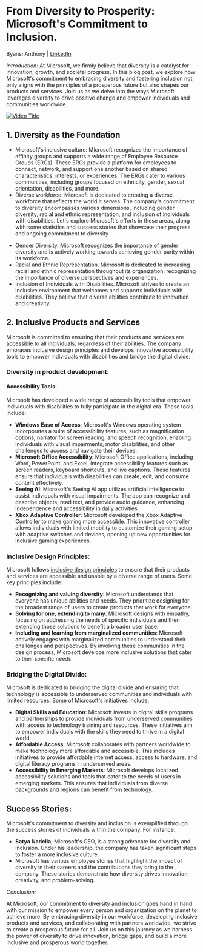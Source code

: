 # From Diversity to Prosperity: Microsoft's Commitment to Inclusion.

Byansi Anthony | [LinkedIn](https://www.linkedin.com/in/byansi-anthony-7a027222a/)

*Introduction:*
At Microsoft, we firmly believe that diversity is a catalyst for innovation, growth, and societal progress. In this blog post, we explore how Microsoft's commitment to embracing diversity and fostering inclusion not only aligns with the principles of a prosperous future but also shapes our products and services. Join us as we delve into the ways Microsoft leverages diversity to drive positive change and empower individuals and communities worldwide.

[![Video Title](https://img.youtube.com/vi/0ToxfLHTgN0/maxresdefault.jpg)](https://www.youtube.com/watch?v=0ToxfLHTgN0)


## 1. Diversity as the Foundation

- Microsoft's inclusive culture: Microsoft recognizes the importance of affinity groups and supports a wide range of Employee Resource Groups (ERGs). These ERGs provide a platform for employees to connect, network, and support one another based on shared characteristics, interests, or experiences. The ERGs cater to various communities, including groups focused on ethnicity, gender, sexual orientation, disabilities, and more.
- Diverse workforce: Microsoft is dedicated to creating a diverse workforce that reflects the world it serves. The company's commitment to diversity encompasses various dimensions, including gender diversity, racial and ethnic representation, and inclusion of individuals with disabilities. Let's explore Microsoft's efforts in these areas, along with some statistics and success stories that showcase their progress and ongoing commitment to diversity

* Gender Diversity. Microsoft recognizes the importance of gender diversity and is actively working towards achieving gender parity within its workforce.
* Racial and Ethnic Representation. Microsoft is dedicated to increasing racial and ethnic representation throughout its organization, recognizing the importance of diverse perspectives and experiences.
* Inclusion of Individuals with Disabilities. Microsoft strives to create an inclusive environment that welcomes and supports individuals with disabilities. They believe that diverse abilities contribute to innovation and creativity.


## 2. Inclusive Products and Services

Microsoft is committed to ensuring that their products and services are accessible to all individuals, regardless of their abilities. The company embraces inclusive design principles and develops innovative accessibility tools to empower individuals with disabilities and bridge the digital divide. 

### Diversity in product development: 

#### Accessibility Tools:

Microsoft has developed a wide range of accessibility tools that empower individuals with disabilities to fully participate in the digital era. These tools include:

- **Windows Ease of Access**: Microsoft's Windows operating system incorporates a suite of accessibility features, such as magnification options, narrator for screen reading, and speech recognition, enabling individuals with visual impairments, motor disabilities, and other challenges to access and navigate their devices.
- **Microsoft Office Accessibility**: Microsoft Office applications, including Word, PowerPoint, and Excel, integrate accessibility features such as screen readers, keyboard shortcuts, and live captions. These features ensure that individuals with disabilities can create, edit, and consume content effectively.
- **Seeing AI**: Microsoft's Seeing AI app utilizes artificial intelligence to assist individuals with visual impairments. The app can recognize and describe objects, read text, and provide audio guidance, enhancing independence and accessibility in daily activities.
- **Xbox Adaptive Controller**: Microsoft developed the Xbox Adaptive Controller to make gaming more accessible. This innovative controller allows individuals with limited mobility to customize their gaming setup with adaptive switches and devices, opening up new opportunities for inclusive gaming experiences.

### Inclusive Design Principles:

Microsoft follows [inclusive design principles](https://www.microsoft.com/design/inclusive/) to ensure that their products and services are accessible and usable by a diverse range of users. Some key principles include:

- **Recognizing and valuing diversity**: Microsoft understands that everyone has unique abilities and needs. They prioritize designing for the broadest range of users to create products that work for everyone.
- **Solving for one, extending to many**: Microsoft designs with empathy, focusing on addressing the needs of specific individuals and then extending those solutions to benefit a broader user base.
- **Including and learning from marginalized communities**: Microsoft actively engages with marginalized communities to understand their challenges and perspectives. By involving these communities in the design process, Microsoft develops more inclusive solutions that cater to their specific needs.

### Bridging the Digital Divide:

Microsoft is dedicated to bridging the digital divide and ensuring that technology is accessible to underserved communities and individuals with limited resources. Some of Microsoft's initiatives include:

- **Digital Skills and Education**: Microsoft invests in digital skills programs and partnerships to provide individuals from underserved communities with access to technology training and resources. These initiatives aim to empower individuals with the skills they need to thrive in a digital world.
- **Affordable Access**: Microsoft collaborates with partners worldwide to make technology more affordable and accessible. This includes initiatives to provide affordable internet access, access to hardware, and digital literacy programs in underserved areas.
- **Accessibility in Emerging Markets**: Microsoft develops localized accessibility solutions and tools that cater to the needs of users in emerging markets. This ensures that individuals from diverse backgrounds and regions can benefit from technology.

## Success Stories:

Microsoft's commitment to diversity and inclusion is exemplified through the success stories of individuals within the company. For instance:

- **Satya Nadella**, Microsoft's CEO, is a strong advocate for diversity and inclusion. Under his leadership, the company has taken significant steps to foster a more inclusive culture.
- Microsoft has various employee stories that highlight the impact of diversity in their careers and the contributions they bring to the company. These stories demonstrate how diversity drives innovation, creativity, and problem-solving.



*Conclusion:*

At Microsoft, our commitment to diversity and inclusion goes hand in hand with our mission to empower every person and organization on the planet to achieve more. By embracing diversity in our workforce, developing inclusive products and services, and collaborating with partners worldwide, we strive to create a prosperous future for all. Join us on this journey as we harness the power of diversity to drive innovation, bridge gaps, and build a more inclusive and prosperous world together.
